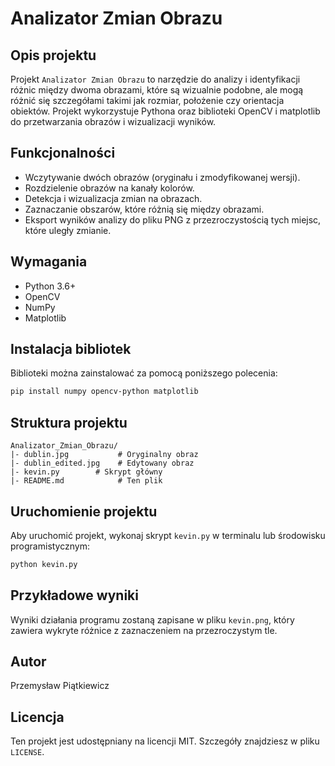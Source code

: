 
# Analizator Zmian Obrazu

## Opis projektu

Projekt `Analizator Zmian Obrazu` to narzędzie do analizy i identyfikacji różnic między dwoma obrazami, które są wizualnie podobne, ale mogą różnić się szczegółami takimi jak rozmiar, położenie czy orientacja obiektów. Projekt wykorzystuje Pythona oraz biblioteki OpenCV i matplotlib do przetwarzania obrazów i wizualizacji wyników.

## Funkcjonalności

- Wczytywanie dwóch obrazów (oryginału i zmodyfikowanej wersji).
- Rozdzielenie obrazów na kanały kolorów.
- Detekcja i wizualizacja zmian na obrazach.
- Zaznaczanie obszarów, które różnią się między obrazami.
- Eksport wyników analizy do pliku PNG z przezroczystością tych miejsc, które uległy zmianie.

## Wymagania

- Python 3.6+
- OpenCV
- NumPy
- Matplotlib

## Instalacja bibliotek

Biblioteki można zainstalować za pomocą poniższego polecenia:

```bash
pip install numpy opencv-python matplotlib
```

## Struktura projektu

```plaintext
Analizator_Zmian_Obrazu/
|- dublin.jpg           # Oryginalny obraz
|- dublin_edited.jpg    # Edytowany obraz
|- kevin.py        # Skrypt główny
|- README.md            # Ten plik
```

## Uruchomienie projektu

Aby uruchomić projekt, wykonaj skrypt `kevin.py` w terminalu lub środowisku programistycznym:

```bash
python kevin.py
```

## Przykładowe wyniki

Wyniki działania programu zostaną zapisane w pliku `kevin.png`, który zawiera wykryte różnice z zaznaczeniem na przezroczystym tle.

## Autor

Przemysław Piątkiewicz

## Licencja

Ten projekt jest udostępniany na licencji MIT. Szczegóły znajdziesz w pliku `LICENSE`.
